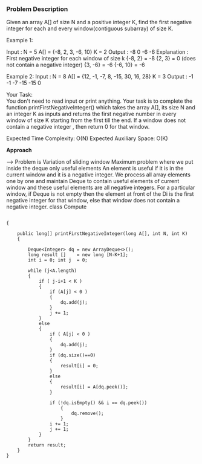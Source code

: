 ### Problem Description 

Given an array A[] of size N and a positive integer K, find the first negative integer for each and every window(contiguous subarray) of size K.


 

Example 1:

Input : 
N = 5
A[] = {-8, 2, 3, -6, 10}
K = 2
Output : 
-8 0 -6 -6
Explanation :
First negative integer for each window of size k
{-8, 2} = -8
{2, 3} = 0 (does not contain a negative integer)
{3, -6} = -6
{-6, 10} = -6
 
Example 2:
Input : 
N = 8
A[] = {12, -1, -7, 8, -15, 30, 16, 28}
K = 3
Output :
-1 -1 -7 -15 -15 0 
 

Your Task:  
You don't need to read input or print anything. Your task is to complete the function printFirstNegativeInteger() which takes the array A[], its size N and an integer K as inputs and returns the first negative number in every window of size K starting from the first till the end. If a window does not contain a negative integer , then return 0 for that window.


Expected Time Complexity: O(N)
Expected Auxiliary Space: O(K)

**Approach**

--> Problem is Variation of sliding window Maximum problem where we put inside the deque only useful elements 
    An element is useful if it is in the current window and it is a negative integer. We process all array elements one by one and maintain 
    Deque to contain useful elements of current window and these useful elements are all negative integers. For a particular window, 
    if Deque is not empty then the element at front of the Di is the first negative integer for that window, else that window does not contain 
    a negative integer.
    class Compute 
    
```
    
{

    public long[] printFirstNegativeInteger(long A[], int N, int K)
    {

        Deque<Integer> dq = new ArrayDeque<>();
        long result []    = new long [N-K+1];
        int i = 0; int j  = 0;
        
        while (j<A.length)
        {
            if ( j-i+1 < K )
            {
                if (A[j] < 0 )
                {
                    dq.add(j);
                }
                j += 1;
            }
            else
            {
                if ( A[j] < 0 )
                {
                    dq.add(j);
                }
                if (dq.size()==0)
                {
                    result[i] = 0;
                }    
                else
                {
                    result[i] = A[dq.peek()];
                }
                
                if (!dq.isEmpty() && i == dq.peek())
                    {
                        dq.remove();
                    }
                i += 1;
                j += 1;
            }
        }
        return result;
    }
}


```
